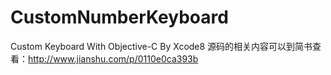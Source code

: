 # CustomNumberKeyboard
Custom Keyboard With Objective-C By Xcode8
源码的相关内容可以到简书查看：http://www.jianshu.com/p/0110e0ca393b
